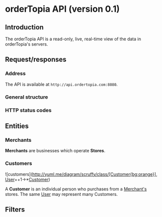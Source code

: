 # orderTopia API (version 0.1)

## Introduction

The orderTopia API is a read-only, live, real-time view of the data in orderTopia's servers.

## Request/responses

### Address

The API is available at `http://api.ordertopia.com:8080`.

### General structure

### HTTP status codes

## Entities

### <a name="merchant"></a>Merchants

__Merchants__ are businesses which operate __Stores__. 

### <a name="customer"></a>Customers

<!--
[Customer{bg:orange}]
[User]++1->*[Customer]
[Merchant]++1->*[Customer]
-->
![customers](http://yuml.me/diagram/scruffy/class/[Customer{bg:orange}], [User]++1->*[Customer])

A __Customer__ is an individual person who purchases from a [Merchant's][merchant] stores. The same [User][user] may represent many Customers.


## Filters

[merchant]: #merchant
[customer]: #customer
[store]: #store
[user]: #user
